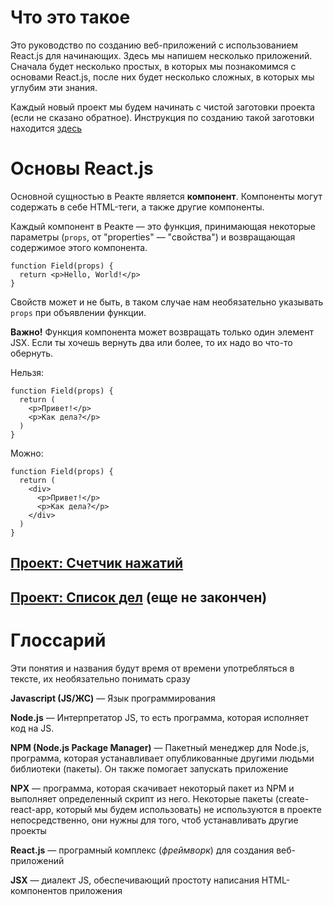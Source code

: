 
# Что это такое
Это руководство по созданию веб-приложений с использованием React.js для начинающих. 
Здесь мы напишем несколько приложений. Сначала будет несколько простых, в которых мы познакомимся с основами React.js, после них будет несколько сложных, в которых мы углубим эти знания.

Каждый новый проект мы будем начинать с чистой заготовки проекта (если не сказано обратное). Инструкция по созданию такой заготовки находится [здесь](0-new-project.md)


# Основы React.js
Основной сущностью в Реакте является **компонент**. Компоненты могут содержать в себе HTML-теги, а также другие компоненты. 

Каждый компонент в Реакте — это функция, принимающая некоторые параметры (`props`, от "properties" — "свойства") и возвращающая содержимое этого компонента. 

    function Field(props) {
      return <p>Hello, World!</p>
    }

Свойств может и не быть, в таком случае нам необязательно указывать `props` при объявлении функции. 

**Важно!** Функция компонента может возвращать только один элемент JSX. Если ты хочешь вернуть два или более, то их надо во что-то обернуть.

Нельзя: 

    function Field(props) {
      return (
        <p>Привет!</p>
        <p>Как дела?</p>
      )
    }

Можно: 

    function Field(props) {
      return (
        <div>
          <p>Привет!</p>
          <p>Как дела?</p>
        </div>
      )
    }

## [Проект: Счетчик нажатий](1-click-counter.md)
## [Проект: Список дел](2-todo.md) (еще не закончен)


# Глоссарий
Эти понятия и названия будут время от времени употребляться в тексте, их необязательно понимать сразу

**Javascript (JS/ЖС)** — Язык программирования

**Node.js** — Интерпретатор JS, то есть программа, которая исполняет код на JS.

**NPM (Node.js Package Manager)** — Пакетный менеджер для Node.js, программа, которая устанавливает опубликованные другими людьми библиотеки (пакеты). Он также помогает запускать приложение

**NPX** — программа, которая скачивает некоторый пакет из NPM и выполняет определенный скрипт из него. Некоторые пакеты (create-react-app, который мы будем использовать) не используются в проекте непосредственно, они нужны для того, чтоб устанавливать другие проекты

**React.js** — програмный комплекс (*фреймворк*) для создания веб-приложений

**JSX** — диалект JS, обеспечивающий простоту написания HTML-компонентов приложения

<!-- **Babel** — библиотека для сборки приложения. Он объединяет все JS/JSX файлы в один, который уже исполняется в браузере.  -->